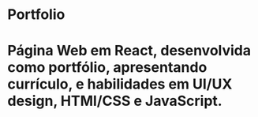 # Portfolio

# Página Web em React,  desenvolvida como portfólio, apresentando currículo, e habilidades em UI/UX design, HTMl/CSS e JavaScript.
